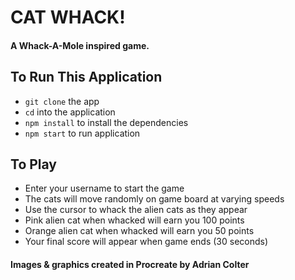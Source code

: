 # CAT WHACK!

#### A Whack-A-Mole inspired game.

## To Run This Application

- `git clone` the app
- `cd` into the application
- `npm install` to install the dependencies
- `npm start` to run application

## To Play

- Enter your username to start the game
- The cats will move randomly on game board at varying speeds
- Use the cursor to whack the alien cats as they appear
- Pink alien cat when whacked will earn you 100 points
- Orange alien cat when whacked will earn you 50 points
- Your final score will appear when game ends (30 seconds)

#### Images & graphics created in Procreate by Adrian Colter

